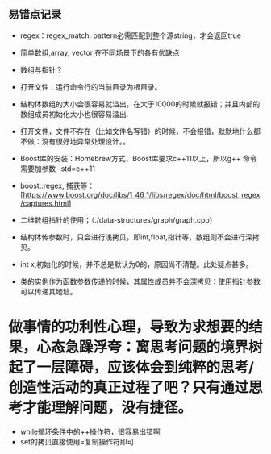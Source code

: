 ## 易错点记录

- regex：regex_match: pattern必需匹配到整个源string，才会返回true
- 简单数组,array, vector 在不同场景下的各有优缺点
- 数组与指针？
- 打开文件：运行命令行的当前目录为根目录。
- 结构体数组的大小会很容易就溢出，在大于10000的时候就报错；并且内部的数组成员初始化大小也很容易溢出.


- 打开文件，文件不存在（比如文件名写错）的时候，不会报错，默默地什么都不做：没有很好地异常处理设计。。
- Boost库的安装：Homebrew方式，Boost库要求c++11以上，所以g++ 命令需要加参数 -std=c++11
- boost::regex, 捕获等：[https://www.boost.org/doc/libs/1_46_1/libs/regex/doc/html/boost_regex/captures.html]

- 二维数组指针的使用；（./data-structures/graph/graph.cpp）
- 结构体传参数时，只会进行浅拷贝，即int,float,指针等，数组则不会进行深拷贝。

- int x;初始化的时候，并不总是默认为0的，原因尚不清楚。此处疑点甚多。

- 类的实例作为函数参数传递的时候，其属性成员并不会深拷贝：使用指针参数可以传递其地址。

# 做事情的功利性心理，导致为求想要的结果，心态急躁浮夸：离思考问题的境界树起了一层障碍，应该体会到纯粹的思考/创造性活动的真正过程了吧？只有通过思考才能理解问题，没有捷径。

- while循环条件中的++操作符，很容易出错啊
- set的拷贝直接使用=复制操作符即可
